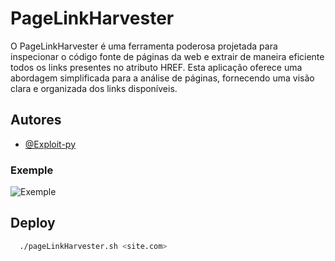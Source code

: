 # PageLinkHarvester
O PageLinkHarvester é uma ferramenta poderosa projetada para inspecionar o código fonte de páginas da web e extrair de maneira eficiente todos os links presentes no atributo HREF. Esta aplicação oferece uma abordagem simplificada para a análise de páginas, fornecendo uma visão clara e organizada dos links disponíveis.


## Autores

- [@Exploit-py](https://www.github.com/exploit-py)


### Exemple
![Exemple](https://cdn.discordapp.com/attachments/933791098827059204/1196253622007246908/image.png?ex=65b6f500&is=65a48000&hm=f4c07567d079d8d18aceff4d8ad0ae5022077c6752c1b6d720445ad54e9cfadf&)

## Deploy

```bash
  ./pageLinkHarvester.sh <site.com>
```

